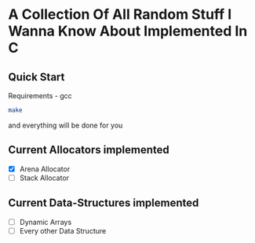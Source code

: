 # A Collection Of All Random Stuff I Wanna Know About Implemented In C

## Quick Start
Requirements - gcc
```sh
make
```
and everything will be done for you

## Current Allocators implemented
- [x] Arena Allocator
- [ ] Stack Allocator

## Current Data-Structures implemented
- [ ] Dynamic Arrays
- [ ] Every other Data Structure